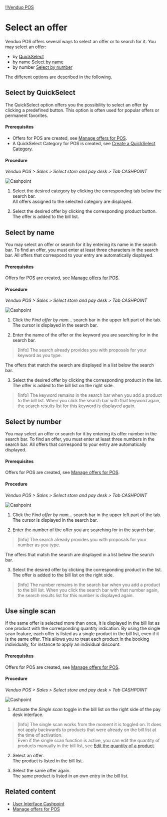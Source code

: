 [!!Venduo POS](POS)

# Select an offer

Venduo POS offers several ways to select an offer or to search for it.
You may select an offer:
- by [QuickSelect](#select-by-quickselect)
- by name [Select by name](#select-by-name)
- by number [Select by number](#select-by-number)

The different options are described in the following.

## Select by QuickSelect

The QuickSelect option offers you the possibility to select an offer by clicking a predefined button. This option is often used for popular offers or permanent favorites.

#### Prerequisites

- Offers for POS are created, see [Manage offers for POS](/POS/Integration/07_ManageOffers.md).
- A QuickSelect Category for POS is created, see [Create a QuickSelect Category](/POS/Integration/07_ManageOffers.md#create-a-quickselect-category).

#### Procedure

*Venduo POS > Sales > Select store and pay desk > Tab CASHPOINT*

![Cashpoint](/Assets/Screenshots/POS/Sales/Cashpoint/Cashpoint.png "[Cashpoint]")

1. Select the desired category by clicking the corresponding tab below the search bar.  
  All offers assigned to the selected category are displayed.

2. Select the desired offer by clicking the corresponding product button.   
  The offer is added to the bill list.



## Select by name

You may select an offer or search for it by entering its name in the search bar. To find an offer, you must enter at least three characters in the search bar. All offers that correspond to your entry are automatically displayed.

#### Prerequisites

Offers for POS are created, see [Manage offers for POS](/POS/Integration/07_ManageOffers.md).

#### Procedure

*Venduo POS > Sales > Select store and pay desk > Tab CASHPOINT*

![Cashpoint](/Assets/Screenshots/POS/Sales/Cashpoint/Cashpoint.png "[Cashpoint]")

1. Click the *Find offer by nam...* search bar in the upper left part of the tab.  
  The cursor is displayed in the search bar.

2. Enter the name of the offer or the keyword you are searching for in the search bar.

  > [Info] The search already provides you with proposals for your keyword as you type.

  The offers that match the search are displayed in a list below the search bar.

3. Select the desired offer by clicking the corresponding product in the list.   
  The offer is added to the bill list on the right side.

  > [Info] The keyword remains in the search bar when you add a product to the bill list. When you click the search bar with that keyword again, the  search results list for this keyword is displayed again.



## Select by number

You may select an offer or search for it by entering its offer number in the search bar. To find an offer, you must enter at least three numbers in the search bar. All offers that correspond to your entry are automatically displayed.

#### Prerequisites

Offers for POS are created, see [Manage offers for POS](/POS/Integration/07_ManageOffers.md).

#### Procedure

*Venduo POS > Sales > Select store and pay desk > Tab CASHPOINT*

![Cashpoint](/Assets/Screenshots/POS/Sales/Cashpoint/Cashpoint.png "[Cashpoint]")

1. Click the *Find offer by nam...* search bar in the upper left part of the tab.  
  The cursor is displayed in the search bar.

2. Enter the number of the offer you are searching for in the search bar.

  > [Info] The search already provides you with proposals for your number as you type.

  The offers that match the search are displayed in a list below the search bar.

3. Select the desired offer by clicking the corresponding product in the list.   
  The offer is added to the bill list on the right side.

  > [Info] The number remains in the search bar when you add a product to the bill list. When you click the search bar with that number again, the search results list for this number is displayed again.



## Use single scan

If the same offer is selected more than once, it is displayed in the bill list as one product with the corresponding quantity indication. By using the single scan feature, each offer is listed as a single product in the bill list, even if it is the same offer. This allows you to treat each product in the booking individually, for instance to apply an individual discount.

#### Prerequisites

Offers for POS are created, see [Manage offers for POS](/POS/Integration/07_ManageOffers.md).

#### Procedure

*Venduo POS > Sales > Select store and pay desk > Tab CASHPOINT*

![Cashpoint](/Assets/Screenshots/POS/Sales/Cashpoint/Cashpoint.png "[Cashpoint]")

1. Activate the *Single scan* toggle in the bill list on the right side of the pay desk interface.   

> [Info] The single scan works from the moment it is toggled on. It does not apply backwards to products that were already on the bill list at the time of activation.   
Even if the single scan function is active, you can edit the quantity of products manually in the bill list, see [Edit the quantity of a product](03_EditBillList.md#edit-the-quantity-of-a-product).

2. Select an offer.   
  The product is listed in the bill list.

3. Select the same offer again.   
  The same product is listed in an own entry in the bill list.



## Related content

- [User Interface Cashpoint](/POS/UserInterface/01a_Cashpoint.md)
- [Manage offers for POS](/POS/Integration/07_ManageOffers.md)
